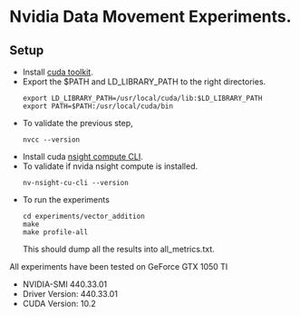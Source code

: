# Nvidia Data Movement Experiments.

## Setup

- Install [cuda toolkit](https://docs.nvidia.com/cuda/cuda-installation-guide-linux/index.html).
- Export the $PATH and LD_LIBRARY_PATH to the right directories.
    ```
    export LD_LIBRARY_PATH=/usr/local/cuda/lib:$LD_LIBRARY_PATH
    export PATH=$PATH:/usr/local/cuda/bin
    ```
- To validate the previous step, 
    ```
    nvcc --version
    ```
- Install cuda [nsight compute CLI](https://docs.nvidia.com/nsight-compute/NsightComputeCli/index.html). 
- To validate if nvida nsight compute is installed.
    ```
    nv-nsight-cu-cli --version
    ```
- To run the experiments
    ```
    cd experiments/vector_addition
    make
    make profile-all
    ```
    This should dump all the results into all_metrics.txt.

All experiments have been tested on GeForce GTX 1050 TI

* NVIDIA-SMI 440.33.01    
* Driver Version: 440.33.01    
* CUDA Version: 10.2
